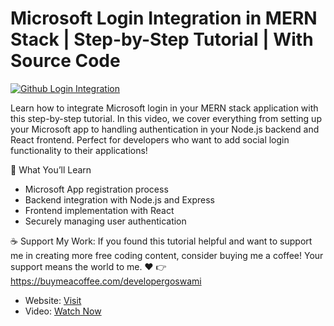# Microsoft Login Integration in MERN Stack | Step-by-Step Tutorial | With Source Code

[![Github Login Integration](https://developergoswami.com/mystorage/media/8f7258a6d28590.webp)](https://youtu.be/IwuvXE8ra9c)

Learn how to integrate Microsoft login in your MERN stack application with this step-by-step tutorial. In this video, we cover everything from setting up your Microsoft app to handling authentication in your Node.js backend and React frontend. Perfect for developers who want to add social login functionality to their applications!

📌 What You’ll Learn

- Microsoft App registration process
- Backend integration with Node.js and Express
- Frontend implementation with React
- Securely managing user authentication

☕ Support My Work:
If you found this tutorial helpful and want to support me in creating more free coding content, consider buying me a coffee! Your support means the world to me. ❤️
👉 https://buymeacoffee.com/developergoswami

- Website: [Visit](https://developergoswami.com)
- Video: [Watch Now](https://youtu.be/IwuvXE8ra9c)
